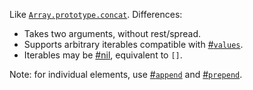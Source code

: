 Like [`Array.prototype.concat`](https://developer.mozilla.org/en-US/docs/Web/JavaScript/Reference/Global_Objects/Array/concat). Differences:

  * Takes two arguments, without rest/spread.
  * Supports arbitrary iterables compatible with [#`values`](#function-values).
  * Iterables may be [#nil](#function-isnil), equivalent to `[]`.

Note: for individual elements, use [#`append`](#function-append) and
[#`prepend`](#function-prepend).
